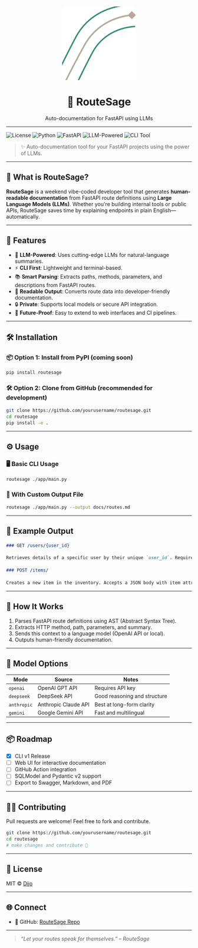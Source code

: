 
<p align="center">
  <img src="assets/routesage.svg" alt="RouteSage Logo" width="200"/>
</p>

<h1 align="center">🧭 RouteSage</h1>
<p align="center">Auto-documentation for FastAPI using LLMs</p>

---

![License](https://img.shields.io/badge/license-MIT-blue.svg)
![Python](https://img.shields.io/badge/python-3.8%2B-blue)
![FastAPI](https://img.shields.io/badge/fastapi-async--web--framework-green)
![LLM-Powered](https://img.shields.io/badge/LLM-powered-orange)
![CLI Tool](https://img.shields.io/badge/type-CLI--Tool-lightgrey)

> ✨ Auto-documentation tool for your FastAPI projects using the power of LLMs.

---

## 📌 What is RouteSage?

**RouteSage** is a weekend vibe-coded developer tool that generates **human-readable documentation** from FastAPI route definitions using **Large Language Models (LLMs)**. Whether you're building internal tools or public APIs, RouteSage saves time by explaining endpoints in plain English—automatically.

---

## 🚀 Features

- 🧠 **LLM-Powered**: Uses cutting-edge LLMs for natural-language summaries.
- ⚡ **CLI First**: Lightweight and terminal-based.
- 📚 **Smart Parsing**: Extracts paths, methods, parameters, and descriptions from FastAPI routes.
- 📝 **Readable Output**: Converts route data into developer-friendly documentation.
- 🔒 **Private**: Supports local models or secure API integration.
- 🔧 **Future-Proof**: Easy to extend to web interfaces and CI pipelines.

---

## 🛠️ Installation

### 📦 Option 1: Install from PyPI (coming soon)

```bash
pip install routesage
```

### 🛠️ Option 2: Clone from GitHub (recommended for development)

```bash
git clone https://github.com/yourusername/routesage.git
cd routesage
pip install -e .
```

---

## ⚙️ Usage

### 🖥️ Basic CLI Usage

```bash
routesage ./app/main.py
```

### 📂 With Custom Output File

```bash
routesage ./app/main.py --output docs/routes.md
```

---

## 📄 Example Output

```markdown
### GET /users/{user_id}

Retrieves details of a specific user by their unique `user_id`. Requires authentication. Returns user profile data if found, otherwise returns 404.

### POST /items/

Creates a new item in the inventory. Accepts a JSON body with item attributes like `name`, `price`, and `description`.
```

---

## 🧠 How It Works

1. Parses FastAPI route definitions using AST (Abstract Syntax Tree).
2. Extracts HTTP method, path, parameters, and summary.
3. Sends this context to a language model (OpenAI API or local).
4. Outputs human-friendly documentation.

---

## 🔌 Model Options

| Mode         | Source              | Notes                          |
|--------------|---------------------|--------------------------------|
| `openai`     | OpenAI GPT API      | Requires API key               |
| `deepseek`   | DeepSeek API        | Good reasoning and structure   |
| `anthropic`  | Anthropic Claude API| Best at long-form clarity      |
| `gemini`     | Google Gemini API   | Fast and multilingual          |

---

## 📦 Roadmap

- [x] CLI v1 Release
- [ ] Web UI for interactive documentation
- [ ] GitHub Action integration
- [ ] SQLModel and Pydantic v2 support
- [ ] Export to Swagger, Markdown, and PDF

---

## 🧑‍💻 Contributing

Pull requests are welcome! Feel free to fork and contribute.

```bash
git clone https://github.com/yourusername/routesage.git
cd routesage
# make changes and contribute 🚀
```

---

## 📜 License

MIT © [Dijo](https://github.com/dijo-d/RouteSage/blob/main/LICENSE)

---

## 🌐 Connect

- 🐙 GitHub: [RouteSage Repo](https://github.com/dijo-d/routesage)

---

> *“Let your routes speak for themselves.” – RouteSage*
